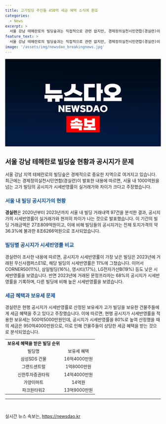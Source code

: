 ```yaml
---
title: 고가빌딩 주인들 450억 세금 혜택 소식에 환호
categories:
  - News
excerpt: >
  서울 강남 테헤란로의 빌딩숲과는 직접적으로 관련 없지만, 경제정의실천시민연합(경실련)이 서울 내 1000억원을 넘는 고가 빌딩의 공시지가 시세반영률이 실거래가와 차이가 크다고 주장했다. 경실련은 2020년부터 2023년까지의 서울 내 빌딩 거래내역을 분석한 결과를 발표했는데, 이에 따르면 공시지가 시세반영률의 차이로 인해 건물주들이 세금 혜택을 받고 있다고 주장했다. 특히, 실거래가를 비롯한 97건의 빌딩 거래를 분석한 결과, 공시지가 시세반영률이 매년 30% 이상의 차이를 보이고 있어 빌딩 주인들이 세금 혜택을 받고 있음을 지적했다. 이에 대한 자세한 분석결과와 주장 내용이 제공되었다.
feature_text: >
  서울 강남 테헤란로의 빌딩숲과는 직접적으로 관련 없지만, 경제정의실천시민연합(경실련)이 서울 내 1000억원을 넘는 고가 빌딩의 공시지가 시세반영률이 실거래가와 차이가 크다고 주장했다. 경실련은 2020년부터 2023년까지의 서울 내 빌딩 거래내역을 분석한 결과를 발표했는데, 이에 따르면 공시지가 시세반영률의 차이로 인해 건물주들이 세금 혜택을 받고 있다고 주장했다. 특히, 실거래가를 비롯한 97건의 빌딩 거래를 분석한 결과, 공시지가 시세반영률이 매년 30% 이상의 차이를 보이고 있어 빌딩 주인들이 세금 혜택을 받고 있음을 지적했다. 이에 대한 자세한 분석결과와 주장 내용이 제공되었다.
image: '/assets/img/newsdao_breakingnews.jpg'
---
```


<p><img src="/assets/img/newsdao_breakingnews.jpg" alt="implanttips 속보" /></p>

<h2 data-ke-size="size26">서울 강남 테헤란로 빌딩숲 현황과 공시지가 문제</h2>

<p data-ke-size="size16">서울 강남 지역 테헤란로의 빌딩숲은 경제적으로 중요한 지역으로 여겨지고 있습니다. 최근에는 경제정의실천시민연합(경실련)이 발표한 내용에 따르면, 서울 내 1000억원을 넘는 고가 빌딩의 공시지가 시세반영률이 실거래가와 차이가 크다고 주장했습니다.</p>

<h3><b><span style="color: #1a5490;">서울 내 빌딩 공시지가의 현황</span></b></h3>

<p data-ke-size="size16"><b>경실련</b>은 2020년부터 2023년까지 서울 내 빌딩 거래내역 97건을 분석한 결과, 공시지가의 시세반영률이 실거래가와 현저히 차이가 나는 것으로 발표했습니다. 이 기간의 빌딩 거래금액은 27조809억원이고, 이에 비해 빌딩들의 공시지가는 전체 토지가격의 약 36.3%에 불과한 8조6266억원으로 조사되었습니다.</p>

<h3><b><span style="color: #1a5490;">빌딩별 공시지가 시세반영률 비교</span></b></h3>

<p data-ke-size="size16">경실련이 조사한 내용에 따르면, 공시지가 시세반영률이 가장 낮은 빌딩은 2023년에 거래된 무신사캠퍼스E1로, 해당 빌딩의 시세반영률은 11%에 그쳤습니다. 이어서 CORNER50(11%), 삼일빌딩(16%), 영시티(17%), LG전자가산B(19%) 등도 낮은 시세반영률을 보였습니다. 반면 2023년에 거래된 문정프라자는 68%의 공시지가 시세반영률을 기록하며, 다른 빌딩에 비해 높은 시세반영률을 보였습니다.</p>

<h3><b><span style="color: #1a5490;">세금 혜택과 보유세 문제</span></b></h3>

<p data-ke-size="size16">경실련은 현행 공시지가 시세반영률로 산정된 보유세가 고가 빌딩을 보유한 건물주들에게 세금 혜택을 주고 있다고 주장했습니다. 이에 따르면, 현행 공시지가 시세반영률을 적용한 보유세는 500억5000만원인데, 공시지가 시세반영률을 80%로 높여 산정했을 때의 세금은 950억4000만원으로, 이로 인해 건물주들이 상당한 세금 혜택을 받는 것으로 분석되었습니다.</p>

<table>
    <tr>
        <td style="text-align: center; height: 17px;"><b>보유세 혜택을 받은 빌딩 순위</b></td>
    </tr>
    <tr>
        <td style="text-align: center; height: 17px;">빌딩명</td>
        <td style="text-align: center; height: 17px;">보유세 혜택</td>
    </tr>
    <tr>
        <td style="text-align: center; height: 17px;">삼성SDS 건물</td>
        <td style="text-align: center; height: 17px;">16억4000만원</td>
    </tr>
    <tr>
        <td style="text-align: center; height: 17px;">그랜드센트럴</td>
        <td style="text-align: center; height: 17px;">1억8000만원</td>
    </tr>
    <tr>
        <td style="text-align: center; height: 17px;">신한투자증권타워</td>
        <td style="text-align: center; height: 17px;">14억4000만원</td>
    </tr>
    <tr>
        <td style="text-align: center; height: 17px;">가양이마트</td>
        <td style="text-align: center; height: 17px;">14억원</td>
    </tr>
    <tr>
        <td style="text-align: center; height: 17px;">파크원타워2</td>
        <td style="text-align: center; height: 17px;">13억9000만원</td>
    </tr>
</table>

<hr>

<p data-ke-size="size16">&nbsp;</p>
실시간 뉴스 속보는, <a href="https://newsdao.kr" rel="dofollow">https://newsdao.kr</a>


